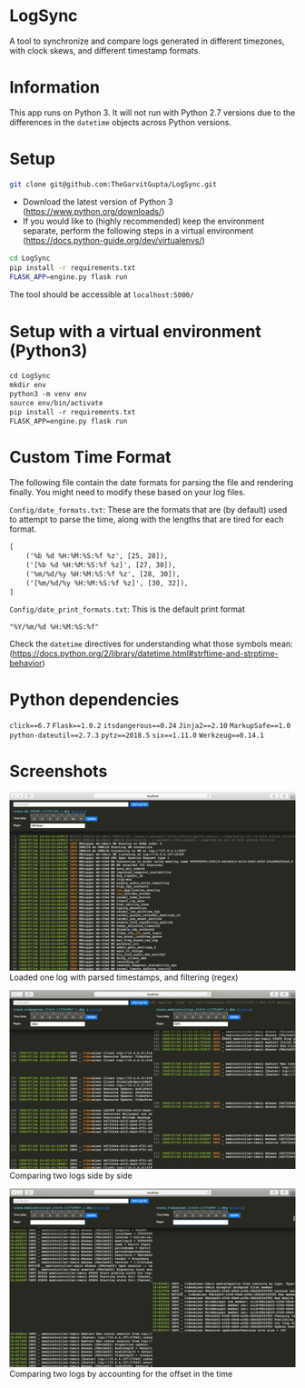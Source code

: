 # LogSync

A tool to synchronize and compare logs generated in different timezones, with clock skews, and different timestamp formats.

# Information

This app runs on Python 3. It will not run with Python 2.7 versions due to the differences in the `datetime` objects across Python versions.

# Setup

```sh
git clone git@github.com:TheGarvitGupta/LogSync.git
```

* Download the latest version of Python 3 (https://www.python.org/downloads/)
* If you would like to (highly recommended) keep the environment separate, perform the following steps in a virtual environment (https://docs.python-guide.org/dev/virtualenvs/)

```sh
cd LogSync
pip install -r requirements.txt
FLASK_APP=engine.py flask run
```

The tool should be accessible at `localhost:5000/`

# Setup with a virtual environment (Python3)

```
cd LogSync
mkdir env
python3 -m venv env
source env/bin/activate
pip install -r requirements.txt
FLASK_APP=engine.py flask run
```

# Custom Time Format

The following file contain the date formats for parsing the file and rendering finally. You might need to modify these based on your log files.

`Config/date_formats.txt`: These are the formats that are (by default) used to attempt to parse the time, along with the lengths that are tired for each format.
```
[
	('%b %d %H:%M:%S:%f %z', [25, 28]),
	('[%b %d %H:%M:%S:%f %z]', [27, 30]),
	('%m/%d/%y %H:%M:%S:%f %z', [28, 30]),
	('[%m/%d/%y %H:%M:%S:%f %z]', [30, 32]),
]
```

`Config/date_print_formats.txt`: This is the default print format
```
"%Y/%m/%d %H:%M:%S:%f"
```
Check the `datetime` directives for understanding what those symbols mean: (https://docs.python.org/2/library/datetime.html#strftime-and-strptime-behavior)

# Python dependencies 

`click==6.7`
`Flask==1.0.2`
`itsdangerous==0.24`
`Jinja2==2.10`
`MarkupSafe==1.0`
`python-dateutil==2.7.3`
`pytz==2018.5`
`six==1.11.0`
`Werkzeug==0.14.1`

# Screenshots

![LogSync](https://raw.githubusercontent.com/TheGarvitGupta/LogSync/master/Screenshots/Screen%20Shot%202018-07-27%20at%203.50.05%20PM.png "LogSync")
Loaded one log with parsed timestamps, and filtering (regex)

![LogSync](https://raw.githubusercontent.com/TheGarvitGupta/LogSync/master/Screenshots/Screen%20Shot%202018-07-27%20at%203.52.18%20PM.png "LogSync")
Comparing two logs side by side

![LogSync](https://raw.githubusercontent.com/TheGarvitGupta/LogSync/master/Screenshots/Screen%20Shot%202018-07-27%20at%203.57.08%20PM.png "LogSync")
Comparing two logs by accounting for the offset in the time
